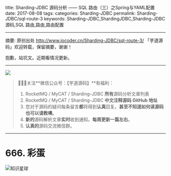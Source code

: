title: Sharding-JDBC 源码分析 —— SQL 路由（三）之Spring与YAML配置
date: 2017-08-08
tags:
categories: Sharding-JDBC
permalink: Sharding-JDBC/sql-route-3
keywords: Sharding-JDBC,ShardingJDBC,Sharding-JDBC 源码,SQL 路由,路由,路由配置

-------

摘要: 原创出处 http://www.iocoder.cn/Sharding-JDBC/sql-route-3/ 「芋道源码」欢迎转载，保留摘要，谢谢！


抱歉，站坑文。近期看情况更新。

-------

![](https://www.iocoder.cn/images/common/wechat_mp_2017_07_31.jpg)

> 🙂🙂🙂关注**微信公众号：【芋道源码】**有福利：  
> 1. RocketMQ / MyCAT / Sharding-JDBC **所有**源码分析文章列表  
> 2. RocketMQ / MyCAT / Sharding-JDBC **中文注释源码 GitHub 地址**  
> 3. 您对于源码的疑问每条留言**都**将得到**认真**回复。**甚至不知道如何读源码也可以请教噢**。  
> 4. **新的**源码解析文章**实时**收到通知。**每周更新一篇左右**。  
> 5. **认真的**源码交流微信群。

-------

# 666. 彩蛋

![知识星球](http://www.iocoder.cn/images/Architecture/2017_12_29/01.png)


